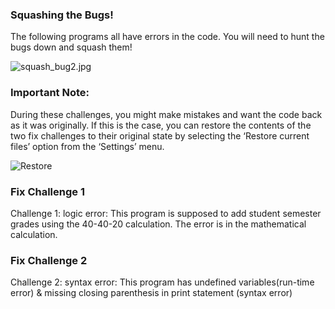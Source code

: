 
### Squashing the Bugs!  

The following programs all have errors in the code. You will need to hunt the bugs down and squash them!

![squash_bug2.jpg](https://global-pixel.codio.io/squash_bug2.jpg)


### Important Note:
During these challenges, you might make mistakes and want the code back as it was originally. If this is the case, you can restore the contents of the two fix challenges to their original state by selecting the ‘Restore current files’ option from the ‘Settings’ menu.

![Restore](https://global-pixel.codio.io/Restore_current_files.png)

### Fix Challenge 1 

Challenge 1:  logic error: This program is supposed to add student semester grades using the 40-40-20 calculation. The error is in the mathematical calculation. 


### Fix Challenge 2

Challenge 2: syntax error: This program has undefined variables(run-time error)  & missing closing parenthesis in print statement (syntax error)


